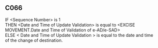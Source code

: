 ## C066
IF &lt;Sequence Number&gt; is 1  
THEN &lt;Date and Time of Update Validation&gt; is equal to &lt;EXCISE MOVEMENT.Date and Time of Validation of e-AD/e-SAD&gt;  
ELSE &lt; Date and Time of Update Validation &gt; is equal to the date and time of the change of destination.
